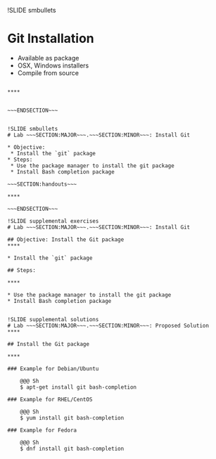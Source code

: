 !SLIDE smbullets
# Git Installation

* Available as package
* OSX, Windows installers
* Compile from source

~~~SECTION:handouts~~~

****


~~~ENDSECTION~~~


!SLIDE smbullets
# Lab ~~~SECTION:MAJOR~~~.~~~SECTION:MINOR~~~: Install Git

* Objective:
 * Install the `git` package
* Steps:
 * Use the package manager to install the git package
 * Install Bash completion package

~~~SECTION:handouts~~~

****

~~~ENDSECTION~~~

!SLIDE supplemental exercises
# Lab ~~~SECTION:MAJOR~~~.~~~SECTION:MINOR~~~: Install Git

## Objective: Install the Git package
****

* Install the `git` package

## Steps:

****

* Use the package manager to install the git package
* Install Bash completion package


!SLIDE supplemental solutions
# Lab ~~~SECTION:MAJOR~~~.~~~SECTION:MINOR~~~: Proposed Solution
****

## Install the Git package

****

### Example for Debian/Ubuntu

    @@@ Sh
    $ apt-get install git bash-completion

### Example for RHEL/CentOS

    @@@ Sh
    $ yum install git bash-completion

### Example for Fedora

    @@@ Sh
    $ dnf install git bash-completion

